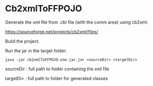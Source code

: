 # Cb2xmlToFFPOJO

Generate the xml file from .cbl file (with the comm area) using cb2xml:

https://sourceforge.net/projects/cb2xml/files/

Build the project.

Run the jar in the target folder:

```
java -jar cb2xmlToFFPOJO.one-jar.jar <sourceDir> <targetDir>
```

sourceDir : full path to folder containing the xml file

targetDi> : full path to folder for generated classes